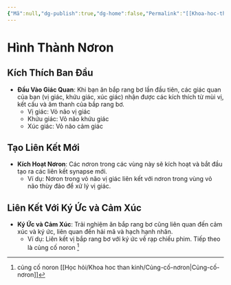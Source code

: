 ```yaml
---
{"Mã":null,"dg-publish":true,"dg-home":false,"Permalink":"[[Khoa-hoc-than-kinh-index]]","tags":["hoc-tập","khoa-học-thần-kinh","noron","synapse","ký-ức"],"Date":null,"permalink":"/hoc-hoi/khoa-hoc-than-kinh/hinh-thanh-noron/","dgPassFrontmatter":true,"noteIcon":"","updated":"2025-01-14T22:11:44.059+07:00"}
---
```


# Hình Thành Nơron

## Kích Thích Ban Đầu

- **Đầu Vào Giác Quan**: Khi bạn ăn bắp rang bơ lần đầu tiên, các giác quan của bạn (vị giác, khứu giác, xúc giác) nhận được các kích thích từ mùi vị, kết cấu và âm thanh của bắp rang bơ.
  - Vị giác: Vỏ não vị giác
  - Khứu giác: Vỏ não khứu giác
  - Xúc giác: Vỏ não cảm giác

## Tạo Liên Kết Mới

- **Kích Hoạt Nơron**: Các nơron trong các vùng này sẽ kích hoạt và bắt đầu tạo ra các liên kết synapse mới.
  - Ví dụ: Nơron trong vỏ não vị giác liên kết với nơron trong vùng vỏ não thùy đảo để xử lý vị giác.

## Liên Kết Với Ký Ức và Cảm Xúc

- **Ký Ức và Cảm Xúc**: Trải nghiệm ăn bắp rang bơ cũng liên quan đến cảm xúc và ký ức, liên quan đến hải mã và hạch hạnh nhân.
  - Ví dụ: Liên kết vị bắp rang bơ với ký ức về rạp chiếu phim.
Tiếp theo là củng cố noron [^1]

[^1]: củng cố noron [[Học hỏi/Khoa hoc than kinh/Củng-cố-nơron\|Củng-cố-nơron]]